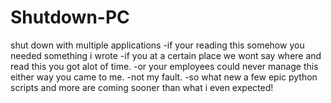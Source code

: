# Shutdown-PC
shut down with multiple applications
  -if your reading this somehow you needed something i wrote
  -if you at a certain place we wont say where and read this you got alot of time.
  -or your employees could never manage this either way you came to me.
    -not my fault.
  -so what new a few epic python scripts and more are coming sooner than what i even expected!
